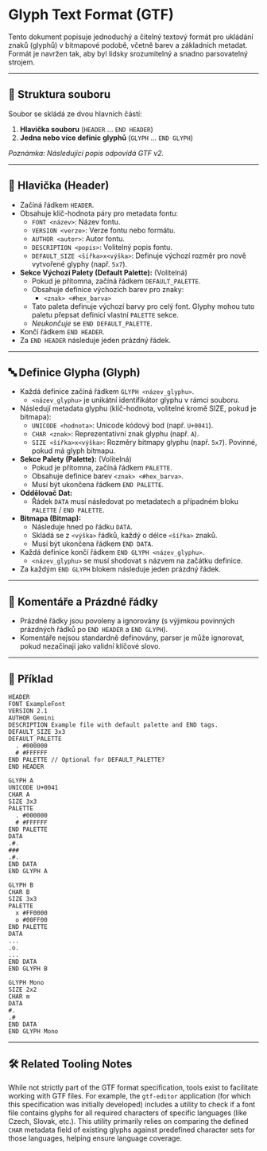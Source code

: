 # Glyph Text Format (GTF)

Tento dokument popisuje jednoduchý a čitelný textový formát pro ukládání znaků (glyphů) v bitmapové podobě, včetně barev a základních metadat. Formát je navržen tak, aby byl lidsky srozumitelný a snadno parsovatelný strojem.

---

## 🧩 Struktura souboru

Soubor se skládá ze dvou hlavních částí:

1. **Hlavička souboru** (`HEADER` ... `END HEADER`)
2. **Jedna nebo více definic glyphů** (`GLYPH` ... `END GLYPH`)

*Poznámka: Následující popis odpovídá GTF v2.*

---

## 🔖 Hlavička (Header)

- Začíná řádkem `HEADER`.
- Obsahuje klíč-hodnota páry pro metadata fontu:
  - `FONT <název>`: Název fontu.
  - `VERSION <verze>`: Verze fontu nebo formátu.
  - `AUTHOR <autor>`: Autor fontu.
  - `DESCRIPTION <popis>`: Volitelný popis fontu.
  - `DEFAULT_SIZE <šířka>x<výška>`: Definuje výchozí rozměr pro nově vytvořené glyphy (např. `5x7`).
- **Sekce Výchozí Palety (Default Palette):** (Volitelná)
  - Pokud je přítomna, začíná řádkem `DEFAULT_PALETTE`.
  - Obsahuje definice výchozích barev pro znaky:
    - `<znak> <#hex_barva>`
  - Tato paleta definuje výchozí barvy pro celý font. Glyphy mohou tuto paletu přepsat definicí vlastní `PALETTE` sekce.
  - *Neukončuje* se `END DEFAULT_PALETTE`.
- Končí řádkem `END HEADER`.
- Za `END HEADER` následuje jeden prázdný řádek.

---

## 🔤 Definice Glypha (Glyph)

- Každá definice začíná řádkem `GLYPH <název_glyphu>`.
  - `<název_glyphu>` je unikátní identifikátor glyphu v rámci souboru.
- Následují metadata glyphu (klíč-hodnota, volitelné kromě SIZE, pokud je bitmapa):
  - `UNICODE <hodnota>`: Unicode kódový bod (např. `U+0041`).
  - `CHAR <znak>`: Reprezentativní znak glyphu (např. `A`).
  - `SIZE <šířka>x<výška>`: Rozměry bitmapy glyphu (např. `5x7`). Povinné, pokud má glyph bitmapu.
- **Sekce Palety (Palette):** (Volitelná)
  - Pokud je přítomna, začíná řádkem `PALETTE`.
  - Obsahuje definice barev `<znak> <#hex_barva>`.
  - Musí být ukončena řádkem `END PALETTE`.
- **Oddělovač Dat:**
  - Řádek `DATA` musí následovat po metadatech a případném bloku `PALETTE` / `END PALETTE`.
- **Bitmapa (Bitmap):**
  - Následuje hned po řádku `DATA`.
  - Skládá se z `<výška>` řádků, každý o délce `<šířka>` znaků.
  - Musí být ukončena řádkem `END DATA`.
- Každá definice končí řádkem `END GLYPH <název_glyphu>`.
  - `<název_glyphu>` se musí shodovat s názvem na začátku definice.
- Za každým `END GLYPH` blokem následuje jeden prázdný řádek.

---

## 📝 Komentáře a Prázdné řádky

- Prázdné řádky jsou povoleny a ignorovány (s výjimkou povinných prázdných řádků po `END HEADER` a `END GLYPH`).
- Komentáře nejsou standardně definovány, parser je může ignorovat, pokud nezačínají jako validní klíčové slovo.

---

## 🧪 Příklad

```gtf
HEADER
FONT ExampleFont
VERSION 2.1
AUTHOR Gemini
DESCRIPTION Example file with default palette and END tags.
DEFAULT_SIZE 3x3
DEFAULT_PALETTE
  . #000000
  # #FFFFFF
END PALETTE // Optional for DEFAULT_PALETTE?
END HEADER

GLYPH A
UNICODE U+0041
CHAR A
SIZE 3x3
PALETTE
  . #000000
  # #FFFFFF
END PALETTE
DATA
.#.
###
.#.
END DATA
END GLYPH A

GLYPH B
CHAR B
SIZE 3x3
PALETTE
  x #FF0000
  o #00FF00
END PALETTE
DATA
...
.o.
...
END DATA
END GLYPH B

GLYPH Mono
SIZE 2x2
CHAR m
DATA
#.
.#
END DATA
END GLYPH Mono

```

---

## 🛠️ Related Tooling Notes

While not strictly part of the GTF format specification, tools exist to facilitate working with GTF files. For example, the `gtf-editor` application (for which this specification was initially developed) includes a utility to check if a font file contains glyphs for all required characters of specific languages (like Czech, Slovak, etc.). This utility primarily relies on comparing the defined `CHAR` metadata field of existing glyphs against predefined character sets for those languages, helping ensure language coverage.
